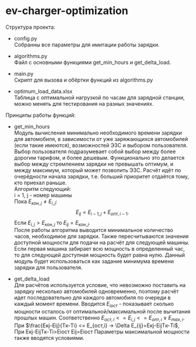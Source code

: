 # ev-charger-optimization

Структура проекта:  
* config.py  
Собранны все параметры для имитации работы зарядки.

* algorithms.py  
Файл с основными функциями get_min_hours и get_delta_load.

* main.py  
Скрипт для вызова и обёртки функций из algorithms.py

* optimum_load_data.xlsx  
Таблица с оптимальной нагрузкой по часам для зарядной станции, можно менять для тестирования на разных значениях.

Принципы работы функций:

* get_min_hours  
Модуль вычисления минимально необходимого времени зарядки для автомобиля, в зависимости от уже заряжающихся автомобилей (если такие имеются), возможностей ЭЗС и выбором пользователя.  
Выбор пользователя подразумевает собой выбор между более дорогим тарифом, и более дешевым. Функционально это делается выбор между стремлением зарядки не превышать оптимум, и между максимум, который может позволить ЭЗС. Расчёт идёт по очерёдности начала зарядки, т.е. больший приоритет отдаётся тому, кто приехал раньше.  
Алгоритм следующий:  
i = 1, j - номер машины  
Пока $E_{кон,j} \neq E_{i,j}:$
$$E_{ij}=E_{i-1,j}+E_{опт,i-1}.$$
Если $E_{i,j}>E_{кон,j}$ то $E_{ij}=E_{кон,j}$.  
После работы алгоритма выводится минимальное количество часов, необходимое для зарядки. Также пересчитываются значения доступной мощности для подачи на расчёт для следующей машины. Если первая машина забирает всю мощность в определенный час, то для следующей доступная мощность будет равна нулю.
Данный модуль будет использоваться как задание минимума времени зарядки для пользователя.

* get_delta_load  
Для расчётов используется условие, что невозможно поставить на зарядку несколько автомобилей одновременно, поэтому расчёт идет последовательно для каждого автомобиля по очереди в каждый момент времени.
Вводится $E_{iост}$ - показывает сколько мощности осталось от оптимальной/максимальной после вычитания прошлых машин.
Соответственно $E_{ост,i} <= E_{i,j} <= E_{опт,i} \vee E_{max,i}$.  
При $\frac{Eкj-Eij}{Tк-Ti} <= E_{ост,i} -> \Delta E_{ij}=Eкj-EijTк-Ti$,
При Eкj-EijTк-Ti>Eiост Eij=Eiост
Параметры максимальной мощности также вводятся условиями.

